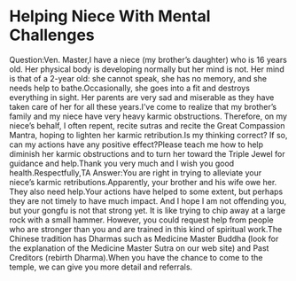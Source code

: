 # Helping Niece With Mental Challenges

Question:Ven. Master,I have a niece (my brother’s daughter) who is 16 years old. Her physical body is developing normally but her mind is not. Her mind is that of a 2-year old: she cannot speak, she has no memory, and she needs help to bathe.Occasionally, she goes into a fit and destroys everything in sight. Her parents are very sad and miserable as they have taken care of her for all these years.I’ve come to realize that my brother’s family and my niece have very heavy karmic obstructions. Therefore, on my niece’s behalf, I often repent, recite sutras and recite the Great Compassion Mantra, hoping to lighten her karmic retribution.Is my thinking correct? If so, can my actions have any positive effect?Please teach me how to help diminish her karmic obstructions and to turn her toward the Triple Jewel for guidance and help.Thank you very much and I wish you good health.Respectfully,​TA      Answer:You are right in trying to alleviate your niece’s karmic retributions.Apparently, your brother and his wife owe her. They also need help.Your actions have helped to some extent, but perhaps they are not timely to have much impact. And I hope I am not offending you, but your gongfu is not that strong yet. It is like trying to chip away at a large rock with a small hammer. However, you could request help from people who are stronger than you and are trained in this kind of spiritual work.The Chinese tradition has Dharmas such as Medicine Master Buddha (look for the explanation of the Medicine Master Sutra on our web site) and Past Creditors (rebirth Dharma).​When you have the chance to come to the temple, we can give you more detail and referrals.